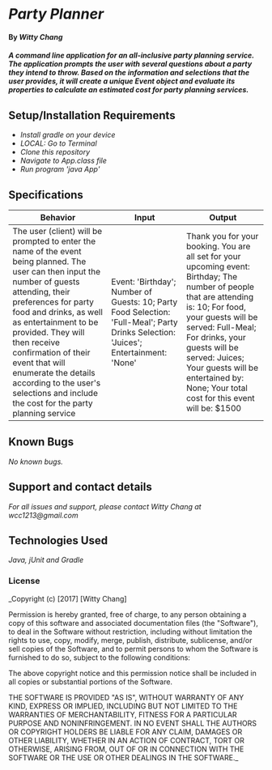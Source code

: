 # _Party Planner_
#### By _**Witty Chang**_


#### _A command line application for an all-inclusive party planning service. The application prompts the user with several questions about a party they intend to throw. Based on the information and selections that the user provides, it will create a unique Event object and evaluate its properties to calculate an estimated cost for party planning services._


## Setup/Installation Requirements
* _Install gradle on your device_
* _LOCAL: Go to Terminal_
* _Clone this repository_
* _Navigate to App.class file_
* _Run program 'java App'_


## Specifications
|Behavior|Input|Output|
|---|---|---|
|The user (client) will be prompted to enter the name of the event being planned. The user can then input the number of guests attending, their preferences for party food and drinks, as well as entertainment to be provided. They will then receive confirmation of their event that will enumerate the details according to the user's selections and include the cost for the party planning service|Event: 'Birthday'; Number of Guests: 10; Party Food Selection: 'Full-Meal'; Party Drinks Selection: 'Juices'; Entertainment: 'None'|Thank you for your booking. You are all set for your upcoming event: Birthday; The number of people that are attending is: 10; For food, your guests will be served: Full-Meal; For drinks, your guests will be served: Juices; Your guests will be entertained by: None; Your total cost for this event will be: $1500|


## Known Bugs
_No known bugs._


## Support and contact details
_For all issues and support, please contact Witty Chang at wcc1213@gmail.com_


## Technologies Used
_Java, jUnit and Gradle_


### License

_Copyright (c) [2017] [Witty Chang]

Permission is hereby granted, free of charge, to any person obtaining a copy
of this software and associated documentation files (the "Software"), to deal
in the Software without restriction, including without limitation the rights
to use, copy, modify, merge, publish, distribute, sublicense, and/or sell
copies of the Software, and to permit persons to whom the Software is
furnished to do so, subject to the following conditions:

The above copyright notice and this permission notice shall be included in all
copies or substantial portions of the Software.

THE SOFTWARE IS PROVIDED "AS IS", WITHOUT WARRANTY OF ANY KIND, EXPRESS OR
IMPLIED, INCLUDING BUT NOT LIMITED TO THE WARRANTIES OF MERCHANTABILITY,
FITNESS FOR A PARTICULAR PURPOSE AND NONINFRINGEMENT. IN NO EVENT SHALL THE
AUTHORS OR COPYRIGHT HOLDERS BE LIABLE FOR ANY CLAIM, DAMAGES OR OTHER
LIABILITY, WHETHER IN AN ACTION OF CONTRACT, TORT OR OTHERWISE, ARISING FROM,
OUT OF OR IN CONNECTION WITH THE SOFTWARE OR THE USE OR OTHER DEALINGS IN THE
SOFTWARE._
